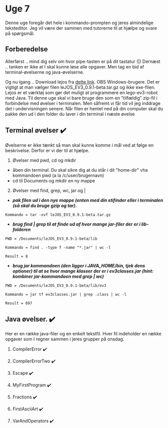 # Uge 7
Denne uge foregår det hele i kommando-prompten og jeres almindelige teksteditor.
Jeg vil være der sammen med tutorerne til at hjælpe og svare på spørgsmål.

## Forberedelse
Allerførst .. mind dig selv om hvor pipe-tasten er på dit tastatur (|)
Dernæst .. tanken er ikke at I skal kunne løse alle opgaver. Men tag en bid af terminal-øvelserne og java-øvelserne.

Og nu igang .. 
Download lejos fra [dette link](https://sourceforge.net/projects/ev3.lejos.p/files/0.9.1-beta/).
OBS Windows-brugere. Det er vigtigt at man vælger filen leJOS_EV3_0.9.1-beta.tar.gz og ikke exe-filen. 
Lejos er et værktøj som gør det muligt at programmere en lego-ev3-robot med Java. Til denne uge skal vi bare bruge den som en "tilfældig"
zip-fil i forbindelse med øvelser i terminalen. Men såfremt vi får tid vil jeg inddrage det i undervisningen senere. 
Når filen er hentet ned på din computer skal du pakke den ud i den folder du laver i din terminal i næste øvelse

## Terminal øvelser  ✔️
Øvelserne er ikke tænkt så man skal kunne komme i mål ved at følge en beskrivelse. Derfor er vi der til at hjælpe.

1) Øvelser med pwd, cd og mkdir
  * åben din terminal. Du skal sikre dig at du står i dit "home-dir" vha kommandoen pwd (a la /c/user/brugernavn)
  * cd til Documents og mkdir en ny mappe 
2) Øvelser med find, grep, wc, jar og | 
  * ***pak filen ud i den nye mappe (enten med din stifinder eller i terminalen (så skal du bruge gzip og tar).***


```
Kommando = tar -xvf leJOS_EV3_0.9.1-beta.tar.gz
```


  * ***brug find | grep til at finde ud af hvor mange jar-filer der er i lib-folderen***


```
PWD = /Documents/leJOS_EV3_0.9.1-beta/lib

Kommando = find . -type f -name "*.jar" | wc -l

Result = 8
```

  * ***brug jar kommandoen (den ligger i JAVA_HOME/bin, tjek dens optioner) til at se hvor mange klasser der er i ev3classes.jar (hint: kombiner jar-kommandoen med grep | wc)***
  

```
PWD = /Documents/leJOS_EV3_0.9.1-beta/lib/ev3

Kommando = jar tf ev3classes.jar | grep .class | wc -l

Result = 697
```


## Java øvelser. ✔️
Her er en række java-filer og en enkelt tekstfil. Hver fil indeholder en 
række opgaver som I regner sammen i jeres grupper på onsdag. 

1) CompilerError ✔️

2) CompilerErrorTwo ✔️

3) Escape ✔️

4) MyFirstProgram ✔️

5) Fractions ✔️

6) FirstAsciiArt ✔️

7) VarAndOperators ✔️
